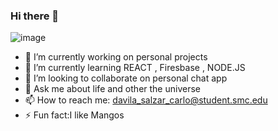 ### Hi there 👋
![image]()

- 🔭 I’m currently working on personal projects 
- 🌱 I’m currently learning REACT , Firesbase , NODE.JS
- 👯 I’m looking to collaborate on personal chat app
- 💬 Ask me about life and other the universe 
- 📫 How to reach me: davila_salzar_carlo@student.smc.edu
- ⚡ Fun fact:I like Mangos
